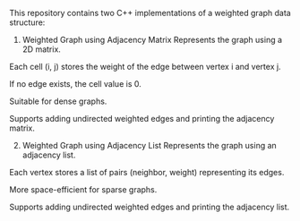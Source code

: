 This repository contains two C++ implementations of a weighted graph data structure:

1. Weighted Graph using Adjacency Matrix
Represents the graph using a 2D matrix.

Each cell (i, j) stores the weight of the edge between vertex i and vertex j.

If no edge exists, the cell value is 0.

Suitable for dense graphs.

Supports adding undirected weighted edges and printing the adjacency matrix.

2. Weighted Graph using Adjacency List
Represents the graph using an adjacency list.

Each vertex stores a list of pairs (neighbor, weight) representing its edges.

More space-efficient for sparse graphs.

Supports adding undirected weighted edges and printing the adjacency list.
